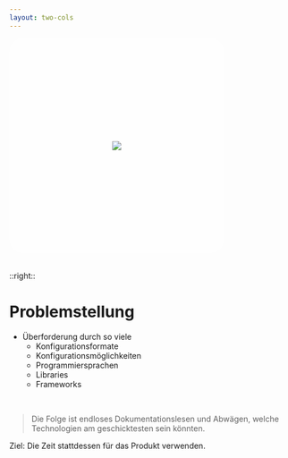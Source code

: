 ```yaml
---
layout: two-cols
---
```


<style>
.logo-container {
  background: rgba(255, 255, 255, 0.25);
  border-radius: 24px;
  padding: 2rem;
  width: 320px;
  height: 320px;
  display: flex;
  align-items: center;
  justify-content: center;
  margin-bottom: 2rem;
  line-height: 0;
}
</style>

<div class="logo-container">
  <img src="https://raw.githubusercontent.com/neptun-software/neptun.tools.docs/refs/heads/main/static/img/logo.png" class="w-64 block" />
</div>

::right::

# Problemstellung
  
- Überforderung durch so viele
  - Konfigurationsformate
  - Konfigurationsmöglichkeiten
  - Programmiersprachen
  - Libraries
  - Frameworks

<br>

> Die Folge ist endloses Dokumentationslesen und Abwägen, welche Technologien am geschicktesten sein könnten.

Ziel: Die Zeit stattdessen für das Produkt verwenden.
